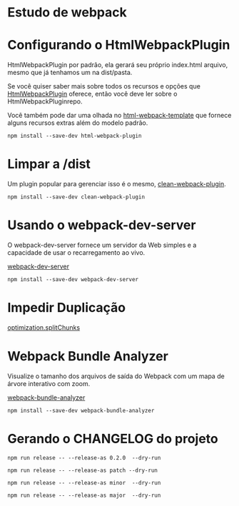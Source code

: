 # Estudo de webpack

# Configurando o HtmlWebpackPlugin

HtmlWebpackPlugin por padrão, ela gerará seu próprio index.html arquivo, mesmo que já tenhamos um na dist/pasta.

Se você quiser saber mais sobre todos os recursos e opções que [HtmlWebpackPlugin](https://github.com/jantimon/html-webpack-plugin) oferece, então você deve ler sobre o HtmlWebpackPluginrepo.

Você também pode dar uma olhada no [html-webpack-template](https://github.com/jaketrent/html-webpack-template) que fornece alguns recursos extras além do modelo padrão.

```shell
npm install --save-dev html-webpack-plugin
```

# Limpar a /dist

Um plugin popular para gerenciar isso é o mesmo, [clean-webpack-plugin](https://www.npmjs.com/package/clean-webpack-plugin).

```shell
npm install --save-dev clean-webpack-plugin
```

# Usando o webpack-dev-server

O webpack-dev-server fornece um servidor da Web simples e a capacidade de usar o recarregamento ao vivo.

[webpack-dev-server](https://webpack.js.org/configuration/dev-server/)

```shell
npm install --save-dev webpack-dev-server
```

# Impedir Duplicação

[optimization.splitChunks](https://webpack.js.org/plugins/split-chunks-plugin/#optimization-splitchunks)

# Webpack Bundle Analyzer

Visualize o tamanho dos arquivos de saída do Webpack com um mapa de árvore interativo com zoom.

[webpack-bundle-analyzer](https://github.com/webpack-contrib/webpack-bundle-analyzer)

```shell
npm install --save-dev webpack-bundle-analyzer
```

# Gerando o CHANGELOG do projeto

```shell
npm run release -- --release-as 0.2.0  --dry-run

npm run release -- --release-as patch --dry-run

npm run release -- --release-as minor  --dry-run

npm run release -- --release-as major  --dry-run
```